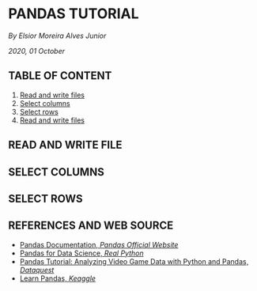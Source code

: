 ﻿# PANDAS TUTORIAL
*By Elsior Moreira Alves Junior*

*2020, 01 October*

## TABLE OF CONTENT
1. [Read and write files](#readfile)
2. [Select columns](#selectcolumns)
3. [Select rows](selectrows)
4. [Read and write files]()

## READ AND WRITE FILE <a name="readfile"></a>

## SELECT COLUMNS <a name="selectcolumn"></a>

## SELECT ROWS <a name="selectrow"></a>

## REFERENCES AND WEB SOURCE
* [Pandas Documentation, *Pandas Official Website*](https://pandas.pydata.org/pandas-docs/stable/index.html)
* [Pandas for Data Science, *Real Python*](https://realpython.com/learning-paths/pandas-data-science/)
* [Pandas Tutorial: Analyzing Video Game Data with Python and Pandas, *Dataquest*](https://www.dataquest.io/blog/pandas-python-tutorial/)
* [Learn Pandas, *Keaggle*](https://www.kaggle.com/learn/pandas)